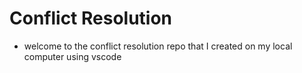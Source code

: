 # Conflict Resolution
- welcome to the conflict resolution repo that I created on my local computer using vscode
